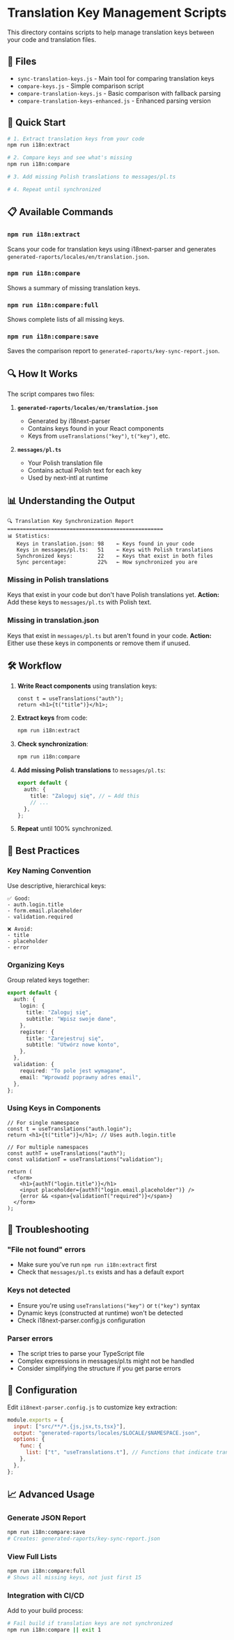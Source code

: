 # Translation Key Management Scripts

This directory contains scripts to help manage translation keys between your code and translation files.

## 📁 Files

- `sync-translation-keys.js` - Main tool for comparing translation keys
- `compare-keys.js` - Simple comparison script
- `compare-translation-keys.js` - Basic comparison with fallback parsing
- `compare-translation-keys-enhanced.js` - Enhanced parsing version

## 🚀 Quick Start

```bash
# 1. Extract translation keys from your code
npm run i18n:extract

# 2. Compare keys and see what's missing
npm run i18n:compare

# 3. Add missing Polish translations to messages/pl.ts

# 4. Repeat until synchronized
```

## 📋 Available Commands

### `npm run i18n:extract`

Scans your code for translation keys using i18next-parser and generates `generated-raports/locales/en/translation.json`.

### `npm run i18n:compare`

Shows a summary of missing translation keys.

### `npm run i18n:compare:full`

Shows complete lists of all missing keys.

### `npm run i18n:compare:save`

Saves the comparison report to `generated-raports/key-sync-report.json`.

## 🔍 How It Works

The script compares two files:

1. **`generated-raports/locales/en/translation.json`**

   - Generated by i18next-parser
   - Contains keys found in your React components
   - Keys from `useTranslations("key")`, `t("key")`, etc.

2. **`messages/pl.ts`**
   - Your Polish translation file
   - Contains actual Polish text for each key
   - Used by next-intl at runtime

## 📊 Understanding the Output

```
🔍 Translation Key Synchronization Report
==================================================
📊 Statistics:
   Keys in translation.json: 98    ← Keys found in your code
   Keys in messages/pl.ts:   51    ← Keys with Polish translations
   Synchronized keys:        22    ← Keys that exist in both files
   Sync percentage:          22%   ← How synchronized you are
```

### Missing in Polish translations

Keys that exist in your code but don't have Polish translations yet.
**Action:** Add these keys to `messages/pl.ts` with Polish text.

### Missing in translation.json

Keys that exist in `messages/pl.ts` but aren't found in your code.
**Action:** Either use these keys in components or remove them if unused.

## 🛠️ Workflow

1. **Write React components** using translation keys:

   ```tsx
   const t = useTranslations("auth");
   return <h1>{t("title")}</h1>;
   ```

2. **Extract keys** from code:

   ```bash
   npm run i18n:extract
   ```

3. **Check synchronization**:

   ```bash
   npm run i18n:compare
   ```

4. **Add missing Polish translations** to `messages/pl.ts`:

   ```typescript
   export default {
     auth: {
       title: "Zaloguj się", // ← Add this
       // ...
     },
   };
   ```

5. **Repeat** until 100% synchronized.

## 🎯 Best Practices

### Key Naming Convention

Use descriptive, hierarchical keys:

```
✅ Good:
- auth.login.title
- form.email.placeholder
- validation.required

❌ Avoid:
- title
- placeholder
- error
```

### Organizing Keys

Group related keys together:

```typescript
export default {
  auth: {
    login: {
      title: "Zaloguj się",
      subtitle: "Wpisz swoje dane",
    },
    register: {
      title: "Zarejestruj się",
      subtitle: "Utwórz nowe konto",
    },
  },
  validation: {
    required: "To pole jest wymagane",
    email: "Wprowadź poprawny adres email",
  },
};
```

### Using Keys in Components

```tsx
// For single namespace
const t = useTranslations("auth.login");
return <h1>{t("title")}</h1>; // Uses auth.login.title

// For multiple namespaces
const authT = useTranslations("auth");
const validationT = useTranslations("validation");

return (
  <form>
    <h1>{authT("login.title")}</h1>
    <input placeholder={authT("login.email.placeholder")} />
    {error && <span>{validationT("required")}</span>}
  </form>
);
```

## 🐛 Troubleshooting

### "File not found" errors

- Make sure you've run `npm run i18n:extract` first
- Check that `messages/pl.ts` exists and has a default export

### Keys not detected

- Ensure you're using `useTranslations("key")` or `t("key")` syntax
- Dynamic keys (constructed at runtime) won't be detected
- Check i18next-parser.config.js configuration

### Parser errors

- The script tries to parse your TypeScript file
- Complex expressions in messages/pl.ts might not be handled
- Consider simplifying the structure if you get parse errors

## 🔧 Configuration

Edit `i18next-parser.config.js` to customize key extraction:

```javascript
module.exports = {
  input: ["src/**/*.{js,jsx,ts,tsx}"],
  output: "generated-raports/locales/$LOCALE/$NAMESPACE.json",
  options: {
    func: {
      list: ["t", "useTranslations.t"], // Functions that indicate translations
    },
  },
};
```

## 📈 Advanced Usage

### Generate JSON Report

```bash
npm run i18n:compare:save
# Creates: generated-raports/key-sync-report.json
```

### View Full Lists

```bash
npm run i18n:compare:full
# Shows all missing keys, not just first 15
```

### Integration with CI/CD

Add to your build process:

```bash
# Fail build if translation keys are not synchronized
npm run i18n:compare || exit 1
```
